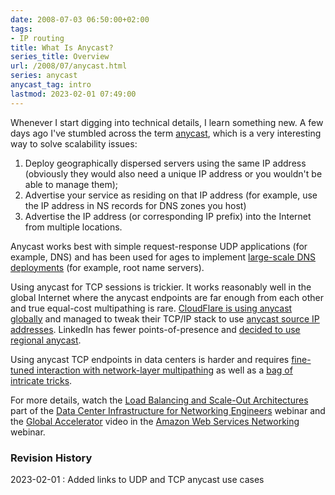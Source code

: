 ```yaml
---
date: 2008-07-03 06:50:00+02:00
tags:
- IP routing
title: What Is Anycast?
series_title: Overview
url: /2008/07/anycast.html
series: anycast
anycast_tag: intro
lastmod: 2023-02-01 07:49:00
---
```

Whenever I start digging into technical details, I learn something new. A few days ago I've stumbled across the term [anycast](http://en.wikipedia.org/wiki/Anycast), which is a very interesting way to solve scalability issues:
<!--more-->
1.  Deploy geographically dispersed servers using the same IP address (obviously they would also need a unique IP address or you wouldn\'t be able to manage them);
2.  Advertise your service as residing on that IP address (for example, use the IP address in NS records for DNS zones you host)
3.  Advertise the IP address (or corresponding IP prefix) into the Internet from multiple locations.

Anycast works best with simple request-response UDP applications (for example, DNS) and has been used for ages to implement [large-scale DNS deployments](https://blog.ipspace.net/2021/11/dns-anycast.html) (for example, root name servers).

Using anycast for TCP sessions is trickier. It works reasonably well in the global Internet where the anycast endpoints are far enough from each other and true equal-cost multipathing is rare.  [CloudFlare is using anycast globally](https://www.cloudflare.com/learning/cdn/glossary/anycast-network/) and managed to tweak their TCP/IP stack to use [anycast source IP addresses](https://blog.ipspace.net/2022/12/worth-reading-cloudflare-egress-anycast.html). LinkedIn has fewer points-of-presence and [decided to use regional anycast](https://engineering.linkedin.com/network-performance/tcp-over-ip-anycast-pipe-dream-or-reality).

Using anycast TCP endpoints in data centers is harder and requires [fine-tuned interaction with network-layer multipathing](https://blog.ipspace.net/2021/05/tcp-anycast-hard.html) as well as a [bag of intricate tricks](https://blog.ipspace.net/2021/05/tcp-anycast-hard.html#making-local-tcp-anycast-work).

For more details, watch the [Load Balancing and Scale-Out Architectures](https://my.ipspace.net/bin/list?id=DC30#LOAD_BALANCING) part of the [Data Center Infrastructure for Networking Engineers](https://www.ipspace.net/Data_Center_Infrastructure_for_Networking_Engineers) webinar and the [Global Accelerator](https://my.ipspace.net/bin/list?id=AWSNET#LB) video in the [Amazon Web Services Networking](https://www.ipspace.net/Amazon_Web_Services_Networking) webinar.

### Revision History

2023-02-01
: Added links to UDP and TCP anycast use cases
